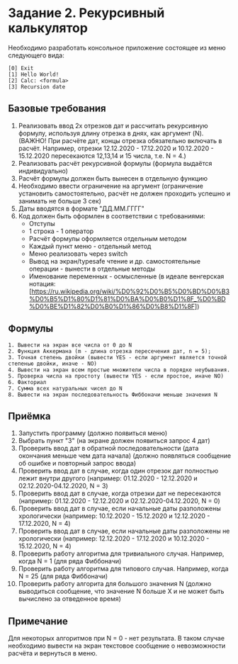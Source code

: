 # Задание 2. Рекурсивный калькулятор

Необходимо разработать консольное приложение состоящее из меню следующего вида:

```
[0] Exit
[1] Hello World!
[2] Calc: <formula>
[3] Recursion date 
```

## Базовые требования

1. Реализовать ввод 2х отрезков дат и рассчитать рекурсивную формулу, используя длину отрезка в днях, как аргумент (N). (ВАЖНО! При расчёте дат, концы отрезка обязательно включать в расчёт. Например, отрезки 12.12.2020 - 17.12.2020 и 10.12.2020 - 15.12.2020 пересекаются 12,13,14 и 15 числа, т.е. N = 4.)
2. Реализовать расчёт рекурсивной формулы (формула выдаётся индивидуально)
3. Расчёт формулы должен быть вынесен в отдельную функцию
4. Необходимо ввести ограничение на аргумент (ограничение установить самостоятельно, расчёт не должен проходить успешно и занимать не больше 3 сек)
5. Даты вводятся в формате "ДД.ММ.ГГГГ"
6. Код должен быть оформлен в соответствии с требованиями:
	- Отступы
	- 1 строка - 1 оператор
	- Расчёт формулы оформляется отдельным методом
	- Каждый пункт меню - отдельный метод
	- Меню реализовать через switch
	- Вывод на экран/typesafe чтение и др. самостоятельные операции - вынести в отдельные методы
	- Именование переменных - осмысленные (в идеале венгерская нотация: [https://ru.wikipedia.org/wiki/%D0%92%D0%B5%D0%BD%D0%B3%D0%B5%D1%80%D1%81%D0%BA%D0%B0%D1%8F_%D0%BD%D0%BE%D1%82%D0%B0%D1%86%D0%B8%D1%8F])

## Формулы

```
1. Вывести на экран все числа от 0 до N
2. Функция Аккермана (m - длина отрезка пересечения дат, n = 5);
3. Точная степень двойки (вывести YES - если аргумент является точной степенью двойки, иначе - NO)
4. Вывести на экран всем простые множители числа в порядке неубывания.
5. Проверка числа на простоту (вывести YES - если простое, иначе NO)
6. Факториал
7. Сумма всех натуральных чисел до N
8. Вывести на экран последовательность Фиббоначи меньше значения N
```

## Приёмка

1. Запустить программу (должно появиться меню)
2. Выбрать пункт "3" (на экране должен появиться запрос 4 дат)
3. Проверить ввод дат в обратной последовательности (дата окончания меньше чем дата начала) (должно появляться сообщение об ошибке и повторный запрос ввода)
4. Проверить ввод дат в случае, когда один отрезок дат полностью лежит внутри другого (например: 01.12.2020 - 12.12.2020 и 02.12.2020-04.12.2020, N = 3)
4. Проверить ввод дат в случае, когда отрезки дат не пересекаются (например: 01.12.2020 - 12.12.2020 и 02.12.2020-04.12.2020, N = 0)
5. Проверить ввод дат в случае, если начальные даты разположены хрологически (например: 10.12.2020 - 15.12.2020 и 12.12.2020 - 17.12.2020, N = 4)
5. Проверить ввод дат в случае, если начальные даты разположены не хрологически (например: 12.12.2020 - 17.12.2020 и 10.12.2020 - 15.12.2020, N = 4)
6. Проверить работу алгоритма для тривиального случая. Например, когда N = 1 (для ряда Фиббоначи)
7. Проверить работу алгоритма для типового случая. Например, когда N = 25 (для ряда Фиббоначи)
8. Проверить работу алгорита для большого значения N (должно выводиться сообщение, что значение N больше Х и не может быть вычислено за отведенное время)

## Примечание

Для некоторых алгоритмов при N = 0 - нет результата. В таком случае необходимо вывести на экран текстовое сообщение о невозможности расчёта и вернуться в меню.

